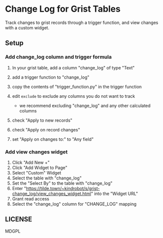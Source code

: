 # Change Log for Grist Tables

Track changes to grist records through a trigger function, and view changes with
a custom widget.

## Setup

### Add change_log column and trigger formula

1. In your grist table, add a column "change_log" of type "Text"
1. add a trigger function to "change_log"
1. copy the contents of "trigger_function.py" in the trigger function
1. edit `exclude` to exclude any columns you do not want to track
   
    * we recommend excluding "change_log" and any other calculated columns

1. check "Apply to new records"
1. check "Apply on record changes"
1. set "Apply on changes to:" to "Any field"

### Add view changes widget

1. Click "Add New +"
1. Click "Add Widget to Page"
1. Select "Custom" Widget
1. Select the table with "change_log"
1. Set the "Select By" to the table with "change_log"
1. Enter "https://tilde.town/~kindrobot/s/grist-change_log/view_changes_widget.html" into the "Widget URL"
1. Grant read access
1. Select the "change_log" column for "CHANGE_LOG" mapping

## LICENSE 

MDGPL
